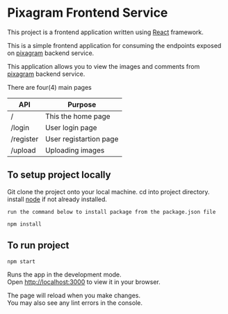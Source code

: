 # __Pixagram Frontend Service__

This project is a frontend application written using [React](https://react.dev/) framework.

This is a simple frontend application for consuming the endpoints exposed on [pixagram](https://github.com/charlesreign/pixa_backend) backend service.

This application allows you to view the images and comments from [pixagram](https://github.com/charlesreign/pixa_backend) backend service.

There are four(4) main pages

| API                   |Purpose                                    |
|-----------------------|-------------------------------------------|
|/                      | This the home page                        |
|/login                 | User login page                           |
|/register              | User registartion page                    |
|/upload                | Uploading images                          |


## __To setup project locally__
Git clone the project onto your local machine. cd into project directory.
install [node](https://nodejs.org/en/download) if not already installed.

`run the command below to install package from the package.json file`
```
npm install
```

## __To run project__

```npm start ```

Runs the app in the development mode.\
Open [http://localhost:3000](http://localhost:3000) to view it in your browser.

The page will reload when you make changes.\
You may also see any lint errors in the console.
